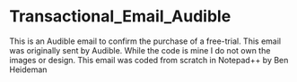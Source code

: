 # Transactional_Email_Audible
This is an Audible email to confirm the purchase of a free-trial. This email was originally sent by Audible. While the code is mine I do not own the images or design.
This email was coded from scratch in Notepad++ by Ben Heideman
